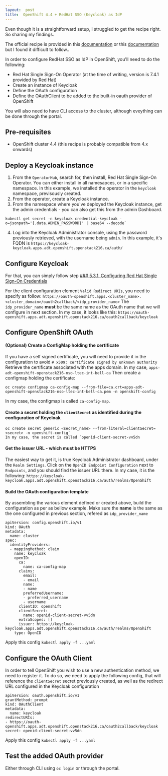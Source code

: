 ```yaml
---
layout:  post
title:  OpenShift 4.4 + RedHat SSO (Keycloak) as IdP
---
```


Even though it is a straightforward setup, I struggled to get the recipe right. So sharing my findings.

The official recipe is provided in this [documentation](https://access.redhat.com/documentation/en-us/red_hat_single_sign-on/7.4/) or this [documentation](https://docs.openshift.com/container-platform/4.4/authentication/identity_providers/configuring-oidc-identity-provider.html) but I found it difficult to follow..

 In order to configure RedHat SSO as IdP in OpenShift, you'll need to do the following:

- Red Hat Single Sign-On Operator (at the time of writing, version is 7.4.1 provided by Red Hat)
- Create an instance of Keycloak
- Define the OAuth configuration
- Define the OAuthClient to be added to the built-in oauth provider of OpenShift  

You will also need to have CLI access to the cluster, although eveything can be done through the portal.

## Pre-requisites

- OpenShift cluster 4.4 (this recipe is probably compatible from 4.x onwards)

## Deploy a Keycloak instance

1. From the `OperatorHub`, search for, then install, Red Hat Single Sign-On Operator. You can either install in all namesapces, or in a specific namespace. In this example, we installed the operator in the `keycloak` namespace, previsously created.
2. From the operator, create a Keycloak instance.
3. From the namespace where you've deployed the Keycloak instance, get the admin credentials - you can also get this from the admin Dashboard.

~~~
kubectl get secret -n keycloak credential-keycloak -o=jsonpath='{.data.ADMIN_PASSWORD}' | base64 --decode`
~~~

4. Log into the Keycloak Administrator console, using the password previously retrieved, with the username being `admin`. In this example, it's FQDN is `https://keycloak-keycloak.apps.adt.openshift.openstack216.ca/auth/`

## Configure Keycloak

For that, you can simply follow step [### 5.3.1. Configuring Red Hat Single Sign-On Credentials](https://access.redhat.com/documentation/en-us/red_hat_single_sign-on/7.4/html/red_hat_single_sign-on_for_openshift_on_openjdk/tutorials#OSE-SSO-AUTH-TUTE) 

For the client configuration element `Valid Redirect URIs`, you need to specify as follow:
`https://oauth-openshift.apps.<cluster_name>.<cluster_domain>/oauth2callback/<idp_provider_name>`
The `idp_provider_name` **must** be the same name as the OAuth name that we will configure in next section.
In my case, it looks like this: `https://oauth-openshift.apps.adt.openshift.openstack216.ca/oauth2callback/keycloak`

## Configure OpenShift OAuth

#### (Optional) Create a ConfigMap holding the certificate

If you have a self signed certificate, you will need to provide it in the configuration to avoid `# x509: certificate signed by unknown authority`
Retrieve the certificate associated with the apps domain. In my case, `apps-adt-openshift-openstack216-nso-ltec-int-bell-ca`
Then create a configmap holding the certificate:

~~~
oc create configmap ca-config-map --from-file=ca.crt=apps-adt-openshift-openstack216-nso-ltec-int-bell-ca.pem -n openshift-config
~~~

In my case, the configmap is called `ca-config-map`.

#### Create a secret holding the `clientSecret` as identified during the configuration of Keycloak

~~~
oc create secret generic <secret_name> --from-literal=clientSecret=<secret> -n openshift-config`
In my case, the secret is called `openid-client-secret-vv5dn
~~~

#### Get the issuer URL - which must be HTTPS

The easiest way to get it, is true Keycloak Administrator dashboard, under the `Realm Settings`. Click on the `OpenID Endpoint Configuration` next to `Endpoints`, and you should find the issuer URL there.
In my case, it is the following: `https://keycloak-keycloak.apps.adt.openshift.openstack216.ca/auth/realms/OpenShift`

#### Build the OAuth configuration template

By assembling the various element defined or created above, build the configuration as per as bellow example.
Make sure the **name** is the same as the one configured in previous section, refered as `idp_provider_name`
~~~
apiVersion: config.openshift.io/v1
kind: OAuth
metadata:
  name: cluster
spec:
  identityProviders:
  - mappingMethod: claim
    name: keycloak
    openID:
      ca:
        name: ca-config-map
      claims:
        email:
        - email
        name:
        - name
        preferredUsername:
        - preferred_username
        - username
      clientID: openshift
      clientSecret:
        name: openid-client-secret-vv5dn
      extraScopes: []
      issuer: https://keycloak-keycloak.apps.adt.openshift.openstack216.ca/auth/realms/OpenShift
    type: OpenID
~~~

Apply this config `kubectl apply -f ...yaml`

## Configure the OAuth Client

In order to tell OpenShift you wish to use a new authentication method, we need to register it. 
To do so, we need to apply the following config, that will reference the `clientSecret` secret previously created, as well as the redirect URL configured in the Keycloak configuration

~~~
apiVersion: oauth.openshift.io/v1
grantMethod: prompt
kind: OAuthClient
metadata:
  name: keycloak
redirectURIs:
- https://oauth-openshift.apps.adt.openshift.openstack216.ca/oauth2callback/keycloak
secret: openid-client-secret-vv5dn
~~~

Apply this config `kubectl apply -f ...yaml`

## Test the added OAuth provider

Either through CLI using `oc login` or through the portal.
